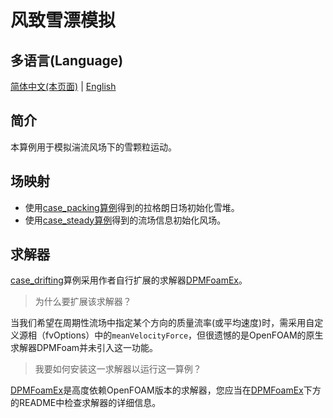 # 风致雪漂模拟

## 多语言(Language)

[简体中文(本页面)](README.md) | [English](README_en.md)

## 简介

本算例用于模拟湍流风场下的雪颗粒运动。

## 场映射

* 使用[case_packing算例](../case_packing)得到的拉格朗日场初始化雪堆。
* 使用[case_steady算例](../case_steady)得到的流场信息初始化风场。

## 求解器

[case_drifting](.)算例采用作者自行扩展的求解器[DPMFoamEx](http://github.com/fightingxiaoxiao/DPMFoamEx/)。

> 为什么要扩展该求解器？

当我们希望在周期性流场中指定某个方向的质量流率(或平均速度)时，需采用自定义源相（fvOptions）中的`meanVelocityForce`，但很遗憾的是OpenFOAM的原生求解器DPMFoam并未引入这一功能。

> 我要如何安装这一求解器以运行这一算例？

[DPMFoamEx](http://github.com/fightingxiaoxiao/DPMFoamEx/)是高度依赖OpenFOAM版本的求解器，您应当在[DPMFoamEx](http://github.com/fightingxiaoxiao/DPMFoamEx/)下方的README中检查求解器的详细信息。
